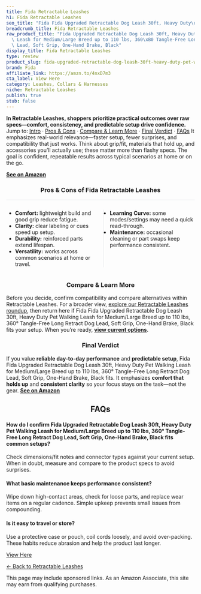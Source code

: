 ```yaml
---
title: Fida Retractable Leashes
h1: Fida Retractable Leashes
seo_title: "Fida Fida Upgraded Retractable Dog Leash 30ft, Heavy Duty\u2026"
breadcrumb_title: Fida Retractable Leashes
raw_product_title: "Fida Upgraded Retractable Dog Leash 30ft, Heavy Duty Pet Walking\
  \ Leash for Medium/Large Breed up to 110 lbs, 360\xB0 Tangle-Free Long Retract Dog\
  \ Lead, Soft Grip, One-Hand Brake, Black"
display_title: Fida Retractable Leashes
type: review
product_slug: fida-upgraded-retractable-dog-leash-30ft-heavy-duty-pet-walking-leash-f-aa4f6666
brand: Fida
affiliate_link: https://amzn.to/4nxD7m3
cta_label: View Here
category: Leashes, Collars & Harnesses
niche: Retractable Leashes
publish: true
stub: false
---
```


<div id="intro" class="full-width"><p><strong>In Retractable Leashes, shoppers prioritize practical outcomes over raw specs&mdash;comfort, consistency, and predictable setup drive confidence.</strong> Jump to: <a href="#intro">Intro</a> · <a href="#pros-cons">Pros &amp; Cons</a> · <a href="#compare-more">Compare &amp; Learn More</a> · <a href="#verdict">Final Verdict</a> · <a href="#faqs">FAQs</a> It emphasizes real-world relevance&mdash;faster setup, fewer surprises, and compatibility that just works. Think about grip/fit, materials that hold up, and accessories you’ll actually use; these matter more than flashy specs. The goal is confident, repeatable results across typical scenarios at home or on the go.</p><p><a href="https://amzn.to/4nxD7m3" rel="nofollow sponsored noopener" target="_blank"><strong>See on Amazon</strong></a></p></div>
<h3 id="pros-cons" style="text-align:center;">Pros &amp; Cons of Fida Retractable Leashes</h3>
<div class="pc-grid" style="display:grid;grid-template-columns:1fr 1fr;gap:16px;border-top:1px solid #e5e7eb;padding-top:12px;">
  <ul>
    <li><strong>Comfort:</strong> lightweight build and good grip reduce fatigue.</li>
    <li><strong>Clarity:</strong> clear labeling or cues speed up setup.</li>
    <li><strong>Durability:</strong> reinforced parts extend lifespan.</li>
    <li><strong>Versatility:</strong> works across common scenarios at home or travel.</li>
  </ul>
  <ul style="border-left:1px solid #e5e7eb;padding-left:16px;">
    <li><strong>Learning Curve:</strong> some modes/settings may need a quick read-through.</li>
    <li><strong>Maintenance:</strong> occasional cleaning or part swaps keep performance consistent.</li>
  </ul>
</div>


<h3 id="compare-more" style="text-align:center;">Compare &amp; Learn More</h3>
<p>Before you decide, confirm compatibility and compare alternatives within Retractable Leashes. For a broader view, <a href="#">explore our Retractable Leashes roundup</a>, then return here if Fida Fida Upgraded Retractable Dog Leash 30ft, Heavy Duty Pet Walking Leash for Medium/Large Breed up to 110 lbs, 360° Tangle-Free Long Retract Dog Lead, Soft Grip, One-Hand Brake, Black fits your setup. When you’re ready, <a href="https://amzn.to/4nxD7m3" rel="nofollow sponsored noopener" target="_blank"><strong>view current options</strong></a>.</p>

<h3 id="verdict" style="text-align:center;">Final Verdict</h3>
<p>If you value <strong>reliable day-to-day performance</strong> and <strong>predictable setup</strong>, Fida Fida Upgraded Retractable Dog Leash 30ft, Heavy Duty Pet Walking Leash for Medium/Large Breed up to 110 lbs, 360° Tangle-Free Long Retract Dog Lead, Soft Grip, One-Hand Brake, Black fits. It emphasizes <strong>comfort that holds up</strong> and <strong>consistent clarity</strong> so your focus stays on the task&mdash;not the gear. <a href="https://amzn.to/4nxD7m3" rel="nofollow sponsored noopener" target="_blank"><strong>See on Amazon</strong></a></p>

<h2 id="faqs" style="text-align:center;">FAQs</h2>
<h4><strong>How do I confirm Fida Upgraded Retractable Dog Leash 30ft, Heavy Duty Pet Walking Leash for Medium/Large Breed up to 110 lbs, 360° Tangle-Free Long Retract Dog Lead, Soft Grip, One-Hand Brake, Black fits common setups?</strong></h4>
<p>Check dimensions/fit notes and connector types against your current setup. When in doubt, measure and compare to the product specs to avoid surprises.</p>
<h4><strong>What basic maintenance keeps performance consistent?</strong></h4>
<p>Wipe down high-contact areas, check for loose parts, and replace wear items on a regular cadence. Simple upkeep prevents small issues from compounding.</p>
<h4><strong>Is it easy to travel or store?</strong></h4>
<p>Use a protective case or pouch, coil cords loosely, and avoid over-packing. These habits reduce abrasion and help the product last longer.</p>

<p><a class="btn" href="https://amzn.to/4nxD7m3" target="_blank" rel="nofollow sponsored noopener">View Here</a></p>
<p><a href="/roundups/leashes-collars-harnesses/retractable-leashes/">← Back to Retractable Leashes</a></p>
<aside class="disclosure">This page may include sponsored links. As an Amazon Associate, this site may earn from qualifying purchases.</aside>

